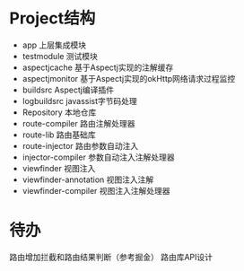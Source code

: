 # Project结构
- app 上层集成模块
- testmodule 测试模块
- aspectjcache 基于Aspectj实现的注解缓存
- aspectjmonitor 基于Aspectj实现的okHttp网络请求过程监控
- buildsrc Aspectj编译插件
- logbuildsrc javassist字节码处理
- Repository 本地仓库
- route-compiler 路由注解处理器
- route-lib 路由基础库
- route-injector 路由参数自动注入
- injector-compiler 参数自动注入注解处理器
- viewfinder 视图注入
- viewfinder-annotation 视图注入注解
- viewfinder-compiler 视图注入注解处理器

# 待办
路由增加拦截和路由结果判断（参考掘金）
路由库API设计


